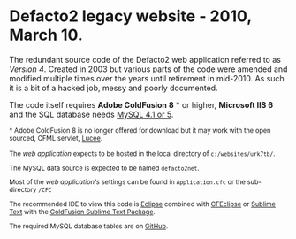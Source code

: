 # Defacto2 legacy website - 2010, March 10.

The redundant source code of the Defacto2 web application referred to as _Version 4_. Created in 2003 but various parts of the code were amended and modified multiple times over the years until retirement in mid-2010. As such it is a bit of a hacked job, messy and poorly documented.

The code itself requires **Adobe ColdFusion 8** * or higher, **Microsoft IIS 6** and the SQL database needs 
[MySQL 4.1 or 5](http://downloads.mysql.com/archives/community/).

<small>* Adobe ColdFusion 8 is no longer offered for download but it may work with the open sourced, CFML servlet, [Lucee](http://lucee.org/).

The *web application* expects to be hosted in the local directory of `c:/websites/urk7tb/`.

The MySQL data source is expected to be named `defacto2net`.

Most of the *web application's* settings can be found in `Application.cfc` or the sub-directory `/CFC`

The recommended IDE to view this code is [Eclipse](https://eclipse.org/) combined with [CFEclipse](http://cfeclipse.org/) or [Sublime Text](https://www.sublimetext.com/) with the [ColdFusion Sublime Text Package](https://github.com/SublimeText/ColdFusion).

The required MySQL database tables are on [GitHub](https://github.com/Defacto2/defacto2-version4-mysql-databases).

